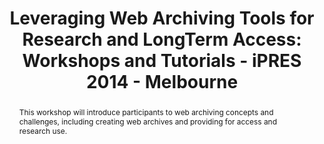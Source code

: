 ---
abstract: "This workshop will introduce participants to web archiving concepts and
  challenges, including creating web archives and providing for access and research
  use. \n"
creators:
- Donovan, Lori
date: null
document_url: https://services.phaidra.univie.ac.at/api/object/o:378689/download
grand_parent: iPRES
institutions: []
keywords:
- web archiving
- research services
- access
landing_page_url: https://phaidra.univie.ac.at/o:378689
language: eng
layout: publication
license: CC BY-NC-SA 3.0 AT
notes_url: null
parent: iPRES 2014
presentation_url: null
size: 123089
source_name: iPRES
title: 'Leveraging Web Archiving Tools for Research and LongTerm Access: Workshops
  and Tutorials - iPRES 2014 - Melbourne'
type: paper
year: 2014
---